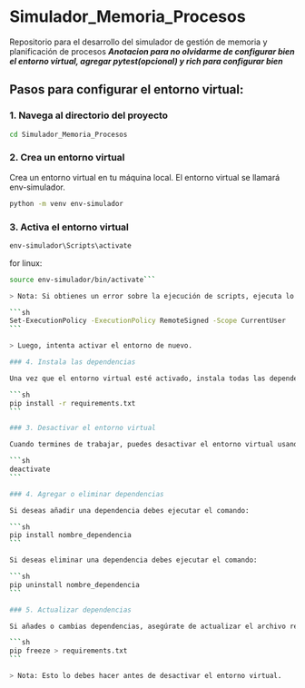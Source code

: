 # Simulador_Memoria_Procesos
Repositorio para el desarrollo del simulador de gestión de memoria y planificación de procesos
***Anotacion para no olvidarme de configurar bien el entorno virtual, agregar pytest(opcional) y rich para configurar bien***
## Pasos para configurar el entorno virtual:

### 1. Navega al directorio del proyecto

```sh
cd Simulador_Memoria_Procesos
```

### 2. Crea un entorno virtual

Crea un entorno virtual en tu máquina local. El entorno virtual se llamará env-simulador.

```sh
python -m venv env-simulador
```

### 3. Activa el entorno virtual

```sh
env-simulador\Scripts\activate
```

for linux:

````sh
source env-simulador/bin/activate```

> Nota: Si obtienes un error sobre la ejecución de scripts, ejecuta lo siguiente en PowerShell:

```sh
Set-ExecutionPolicy -ExecutionPolicy RemoteSigned -Scope CurrentUser
```

> Luego, intenta activar el entorno de nuevo.

### 4. Instala las dependencias

Una vez que el entorno virtual esté activado, instala todas las dependencias necesarias utilizando el archivo requirements.txt.

```sh
pip install -r requirements.txt
```

### 3. Desactivar el entorno virtual

Cuando termines de trabajar, puedes desactivar el entorno virtual usando el comando:

```sh
deactivate
```

### 4. Agregar o eliminar dependencias

Si deseas añadir una dependencia debes ejecutar el comando:

```sh
pip install nombre_dependencia
```

Si deseas eliminar una dependencia debes ejecutar el comando:

```sh
pip uninstall nombre_dependencia
```

### 5. Actualizar dependencias

Si añades o cambias dependencias, asegúrate de actualizar el archivo requirements.txt con:

```sh
pip freeze > requirements.txt
```

> Nota: Esto lo debes hacer antes de desactivar el entorno virtual.
